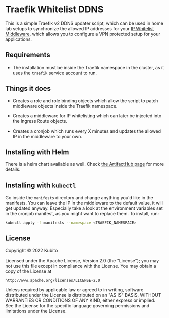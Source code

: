 # Traefik Whitelist DDNS

This is a simple Traefik v2 DDNS updater script, which can be used in home lab setups to synchronize the allowed IP addresses for your [IP Whitelist Middleware](https://doc.traefik.io/traefik/middlewares/http/ipwhitelist/), which allows you to configure a VPN protected setup for your applications.

## Requirements

* The installation must be inside the Traefik namespace in the cluster, as it uses the `traefik` service account to run.

## Things it does

* Creates a role and role binding objects which allow the script to patch middleware objects inside the Traefik namespace.

* Creates a middleware for IP whitelisting which can later be injected into the Ingress Route objects.

* Creates a cronjob which runs every X minutes and updates the allowed IP in the middleware to your own.

## Installing with Helm

There is a helm chart available as well. Check [the ArtifactHub page](https://artifacthub.io/packages/helm/kubitodev/traefik-whitelist-ddns) for more details.

## Installing with `kubectl`

Go inside the `manifests` directory and change anything you'd like in the manifests. You can leave the IP in the middleware to the default value, it will get updated anyway. Especially take a look at the environment variables set in the cronjob manifest, as you might want to replace them. To install, run:

```bash
kubectl apply -f manifests --namespace <TRAEFIK_NAMESPACE>
```

## License

Copyright &copy; 2022 Kubito

Licensed under the Apache License, Version 2.0 (the "License");
you may not use this file except in compliance with the License.
You may obtain a copy of the License at

    http://www.apache.org/licenses/LICENSE-2.0

Unless required by applicable law or agreed to in writing, software
distributed under the License is distributed on an "AS IS" BASIS,
WITHOUT WARRANTIES OR CONDITIONS OF ANY KIND, either express or implied.
See the License for the specific language governing permissions and
limitations under the License.
